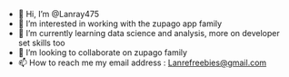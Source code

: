 - 👋 Hi, I’m @Lanray475
- 👀 I’m interested in working with the zupago app family
- 🌱 I’m currently learning data science and analysis, more on developer set skills too
- 💞️ I’m looking to collaborate on zupago family
- 📫 How to reach me my email address : Lanrefreebies@gmail.com

<!---
Lanray475/Lanray475 is a ✨ special ✨ repository because its `README.md` (this file) appears on your GitHub profile.
You can click the Preview link to take a look at your changes.
--->
